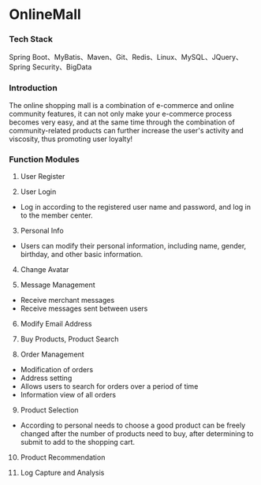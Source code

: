 # OnlineMall

### Tech Stack
Spring Boot、MyBatis、Maven、Git、Redis、Linux、MySQL、JQuery、Spring Security、BigData


### Introduction
The online shopping mall is a combination of e-commerce and online community features, it can not only make your e-commerce process becomes very easy, and at the same time through the combination of community-related products can further increase the user's activity and viscosity, thus promoting user loyalty!


### Function Modules
1. User Register

2. User Login
- Log in according to the registered user name and password, and log in to the member center.

3. Personal Info
- Users can modify their personal information, including name, gender, birthday, and other basic information.

4. Change Avatar

5. Message Management
- Receive merchant messages
- Receive messages sent between users

6. Modify Email Address

7. Buy Products, Product Search

8. Order Management
- Modification of orders
- Address setting
- Allows users to search for orders over a period of time
- Information view of all orders

9. Product Selection
- According to personal needs to choose a good product can be freely changed after the number of products need to buy, after determining to submit to add to the shopping cart.

10. Product Recommendation

11. Log Capture and Analysis
